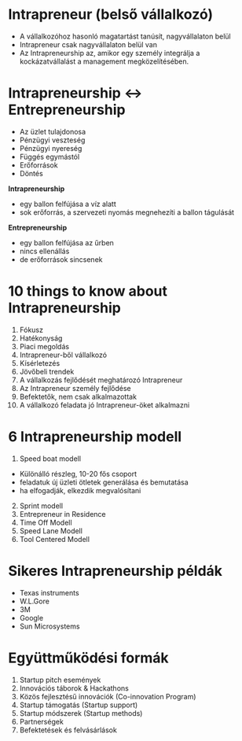 # Intrapreneur (belső vállalkozó)

- A vállalkozóhoz hasonló magatartást tanúsít, nagyvállalaton belül
- Intrapreneur csak nagyvállalaton belül van
- Az Intrapreneurship az, amikor egy személy integrálja a kockázatvállalást a management megközelítésében.

# Intrapreneurship <-> Entrepreneurship

- Az üzlet tulajdonosa
- Pénzügyi veszteség
- Pénzügyi nyereség
- Függés egymástól
- Erőforrások
- Döntés

**Intrapreneurship**
- egy ballon felfújása a víz alatt
- sok erőforrás, a szervezeti nyomás megnehezíti a ballon tágulását

**Entrepreneurship**
- egy ballon felfújása az űrben
- nincs ellenállás
- de erőforrások sincsenek

# 10 things to know about Intrapreneurship

1. Fókusz
2. Hatékonyság
3. Piaci megoldás
4. Intrapreneur-ből vállalkozó
5. Kísérletezés
6. Jövőbeli trendek
7. A vállalkozás fejlődését meghatározó Intrapreneur
8. Az Intrapreneur személy fejlődése
9. Befektetők, nem csak alkalmazottak
10. A vállalkozó feladata jó Intrapreneur-öket alkalmazni

# 6 Intrapreneurship modell

1. Speed boat modell
  - Különálló részleg, 10-20 fős csoport
  - feladatuk új üzleti ötletek generálása és bemutatása
  - ha elfogadják, elkezdik megvalósítani
2. Sprint modell
3. Entrepreneur in Residence
4. Time Off Modell
5. Speed Lane Modell
6. Tool Centered Modell

# Sikeres Intrapreneurship példák

- Texas instruments
- W.L.Gore
- 3M
- Google
- Sun Microsystems

# Együttműködési formák

1. Startup pitch események
2. Innovációs táborok & Hackathons
3. Közös fejlesztésű innovációk (Co-innovation Program)
4. Startup támogatás (Startup support)
5. Startup módszerek (Startup methods)
6. Partnerségek
7. Befektetések és felvásárlások
